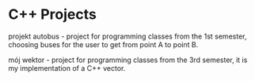 # C++ Projects

projekt autobus - project for programming classes from the 1st semester, choosing buses for the user to get from point A to point B.

mój wektor - project for programming classes from the 3rd semester, it is my implementation of a C++ vector.
